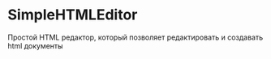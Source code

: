 # SimpleHTMLEditor

Простой HTML редактор, который позволяет редактировать и создавать html документы
